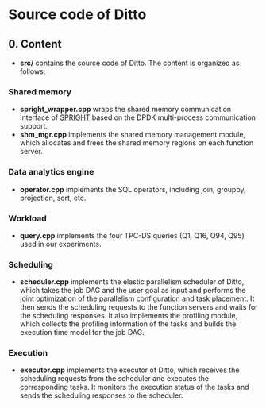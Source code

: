 # Source code of Ditto

## 0. Content

- **src/** contains the source code of Ditto. The content is organized as follows: 

### Shared memory 

- **spright_wrapper.cpp** wraps the shared memory communication interface of [SPRIGHT](https://dl.acm.org/doi/abs/10.1145/3544216.3544259) based on the DPDK multi-process communication support. 
- **shm_mgr.cpp** implements the shared memory management module, which allocates and frees the shared memory regions on each function server.

### Data analytics engine

- **operator.cpp** implements the SQL operators, including join, groupby, projection, sort, etc.

### Workload

- **query.cpp** implements the four TPC-DS queries (Q1, Q16, Q94, Q95) used in our experiments.

### Scheduling

- **scheduler.cpp** implements the elastic parallelism scheduler of Ditto, which takes the job DAG and the user goal as input and performs the joint optimization of the parallelism configuration and task placement. It then sends the scheduling requests to the function servers and waits for the scheduling responses. It also implements the profiling module, which collects the profiling information of the tasks and builds the execution time model for the job DAG. 

### Execution

- **executor.cpp** implements the executor of Ditto, which receives the scheduling requests from the scheduler and executes the corresponding tasks. It monitors the execution status of the tasks and sends the scheduling responses to the scheduler.